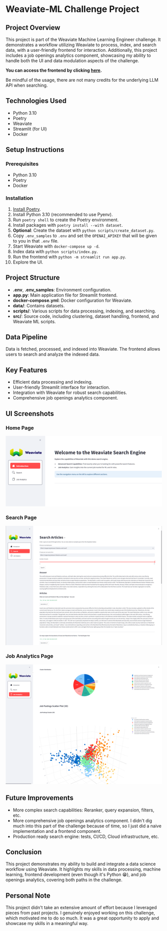 # Weaviate-ML Challenge Project

## Project Overview

This project is part of the Weaviate Machine Learning Engineer challenge. It demonstrates a workflow utilizing Weaviate to process, index, and search data, with a user-friendly frontend for interaction. Additionally, this project includes a job openings analytics component, showcasing my ability to handle both the UI and data modulation aspects of the challenge.

**You can access the frontend by clicking [here](https://3679-83-49-112-195.ngrok-free.app/).**

Be mindful of the usage, there are not many credits for the underlying LLM API when searching.

## Technologies Used

- Python 3.10
- Poetry
- Weaviate
- Streamlit (for UI)
- Docker

## Setup Instructions

### Prerequisites

- Python 3.10
- Poetry
- Docker

### Installation

1. [Install Poetry](https://python-poetry.org/docs/#installing-with-pipx).
2. Install Python 3.10 (recommended to use Pyenv).
3. Run `poetry shell` to create the Poetry environment.
4. Install packages with `poetry install --with dataset`.
5. **Optional**: Create the dataset with `python scripts/create_dataset.py`.
6. Copy `.env_samples` to `.env` and set the `OPENAI_APIKEY` that will be given to you in that `.env` file.
7. Start Weaviate with `docker-compose up -d`.
8. Index data with `python scripts/index.py`.
9. Run the frontend with `python -m streamlit run app.py`.
10. Explore the UI.

## Project Structure

- **.env**, **.env_samples**: Environment configuration.
- **app.py**: Main application file for Streamlit frontend.
- **docker-compose.yml**: Docker configuration for Weaviate.
- **data/**: Contains datasets.
- **scripts/**: Various scripts for data processing, indexing, and searching.
- **src/**: Source code, including clustering, dataset handling, frontend, and Weaviate ML scripts.

## Data Pipeline

Data is fetched, processed, and indexed into Weaviate. The frontend allows users to search and analyze the indexed data.

## Key Features

- Efficient data processing and indexing.
- User-friendly Streamlit interface for interaction.
- Integration with Weaviate for robust search capabilities.
- Comprehensive job openings analytics component.

## UI Screenshots

### Home Page

![Home Page](src/frontend/assets/home-ui.png)

### Search Page

![Search Page](src/frontend/assets/search-ui.png)

### Job Analytics Page

![Job Analytics Page](src/frontend/assets/job-analytics-ui.png)

## Future Improvements

- More complex search capabilities: Reranker, query expansion, filters, etc.
- More comprehensive job openings analytics component. I didn't dig much into this part of the challenge because of time, so I just did a naive implementation and a frontend component.
- Production ready search engine: tests, CI/CD, Cloud infrastructure, etc.

## Conclusion

This project demonstrates my ability to build and integrate a data science workflow using Weaviate. It highlights my skills in data processing, machine learning, frontend development (even though it's Python 😁), and job openings analytics, covering both paths in the challenge.

## Personal Note

This project didn't take an extensive amount of effort because I leveraged pieces from past projects. I genuinely enjoyed working on this challenge, which motivated me to do so much. It was a great opportunity to apply and showcase my skills in a meaningful way.
